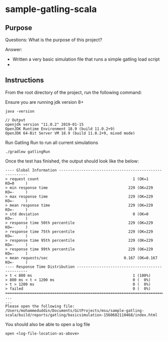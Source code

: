 # sample-gatling-scala

## Purpose

Questions:
What is the purpose of this project?

Answer:
* Written a very basic simulation file that runs a simple gatling load script
* 

## Instructions
From the root directory of the project, run the following command:

Ensure you are running jdk version 8+
```
java -version

// Output
openjdk version "11.0.2" 2019-01-15
OpenJDK Runtime Environment 18.9 (build 11.0.2+9)
OpenJDK 64-Bit Server VM 18.9 (build 11.0.2+9, mixed mode)
```

Run Gatling Run to run all current simulations
```
./gradlew gatlingRun
```

Once the test has finished, the output should look like the below:
```
---- Global Information --------------------------------------------------------
> request count                                          1 (OK=1      KO=0     )
> min response time                                    229 (OK=229    KO=-     )
> max response time                                    229 (OK=229    KO=-     )
> mean response time                                   229 (OK=229    KO=-     )
> std deviation                                          0 (OK=0      KO=-     )
> response time 50th percentile                        229 (OK=229    KO=-     )
> response time 75th percentile                        229 (OK=229    KO=-     )
> response time 95th percentile                        229 (OK=229    KO=-     )
> response time 99th percentile                        229 (OK=229    KO=-     )
> mean requests/sec                                  0.167 (OK=0.167  KO=-     )
---- Response Time Distribution ------------------------------------------------
> t < 800 ms                                             1 (100%)
> 800 ms < t < 1200 ms                                   0 (  0%)
> t > 1200 ms                                            0 (  0%)
> failed                                                 0 (  0%)
================================================================================
...
...
Please open the following file: 
/Users/mohammeduddin/Documents/GitProjects/msu/sample-gatling-scala/build/reports/gatling/basicsimulation-1560682110468/index.html
```

You should also be able to open a log file
```
open <log-file-location-as-above>
```